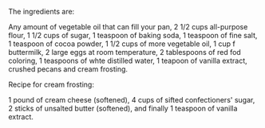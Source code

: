 The ingredients are:

Any amount of vegetable oil that can fill your pan, 2 1/2 cups all-purpose flour, 1 1/2 cups of sugar, 1 teaspoon of baking soda, 1 teaspoon of fine salt, 1 teaspoon of cocoa powder, 1 1/2 cups of more vegetable oil, 1 cup f buttermilk, 2 large eggs at room temperature, 2 tablespoons of red fod coloring, 1 teaspoons of whte distilled water, 1 teapoon of vanilla extract, crushed pecans and cream frosting.

Recipe for cream frosting:

1 pound of cream cheese (softened), 4 cups of sifted confectioners' sugar, 2 sticks of unsalted butter (softened), and finally 1 teaspoon of vanilla extract.